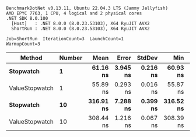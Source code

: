 ```

BenchmarkDotNet v0.13.11, Ubuntu 22.04.3 LTS (Jammy Jellyfish)
AMD EPYC 7763, 1 CPU, 4 logical and 2 physical cores
.NET SDK 8.0.100
  [Host]   : .NET 8.0.0 (8.0.23.53103), X64 RyuJIT AVX2
  ShortRun : .NET 8.0.0 (8.0.23.53103), X64 RyuJIT AVX2

Job=ShortRun  IterationCount=3  LaunchCount=1  
WarmupCount=3  

```
| Method         | Number | Mean      | Error    | StdDev   | Min       | Max       | Gen0   | Allocated |
|--------------- |------- |----------:|---------:|---------:|----------:|----------:|-------:|----------:|
| **Stopwatch**      | **1**      |  **61.16 ns** | **3.945 ns** | **0.216 ns** |  **60.93 ns** |  **61.36 ns** | **0.0005** |      **40 B** |
| ValueStopwatch | 1      |  55.89 ns | 0.293 ns | 0.016 ns |  55.87 ns |  55.90 ns |      - |         - |
| **Stopwatch**      | **10**     | **316.91 ns** | **7.288 ns** | **0.399 ns** | **316.52 ns** | **317.32 ns** | **0.0005** |      **40 B** |
| ValueStopwatch | 10     | 308.44 ns | 1.216 ns | 0.067 ns | 308.39 ns | 308.51 ns |      - |         - |
